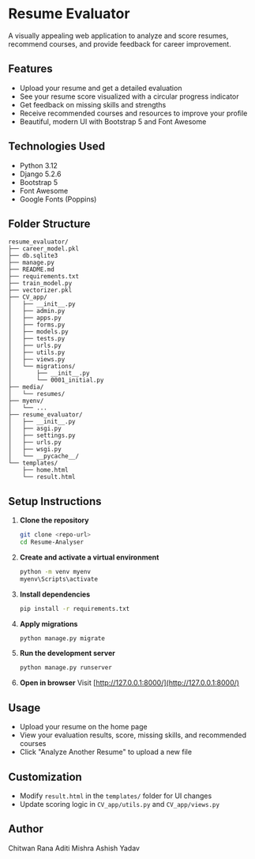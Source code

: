 # Resume Evaluator

A visually appealing web application to analyze and score resumes, recommend courses, and provide feedback for career improvement.

## Features
- Upload your resume and get a detailed evaluation
- See your resume score visualized with a circular progress indicator
- Get feedback on missing skills and strengths
- Receive recommended courses and resources to improve your profile
- Beautiful, modern UI with Bootstrap 5 and Font Awesome

## Technologies Used
- Python 3.12
- Django 5.2.6
- Bootstrap 5
- Font Awesome
- Google Fonts (Poppins)

## Folder Structure
```
resume_evaluator/
├── career_model.pkl
├── db.sqlite3
├── manage.py
├── README.md
├── requirements.txt
├── train_model.py
├── vectorizer.pkl
├── CV_app/
│   ├── __init__.py
│   ├── admin.py
│   ├── apps.py
│   ├── forms.py
│   ├── models.py
│   ├── tests.py
│   ├── urls.py
│   ├── utils.py
│   ├── views.py
│   └── migrations/
│       ├── __init__.py
│       └── 0001_initial.py
├── media/
│   └── resumes/
├── myenv/
│   └── ...
├── resume_evaluator/
│   ├── __init__.py
│   ├── asgi.py
│   ├── settings.py
│   ├── urls.py
│   ├── wsgi.py
│   └── __pycache__/
└── templates/
    ├── home.html
    └── result.html
```

## Setup Instructions
1. **Clone the repository**
   ```sh
   git clone <repo-url>
   cd Resume-Analyser
   ```
2. **Create and activate a virtual environment**
   ```sh
   python -m venv myenv
   myenv\Scripts\activate
   ```
3. **Install dependencies**
   ```sh
   pip install -r requirements.txt
   ```
4. **Apply migrations**
   ```sh
   python manage.py migrate
   ```
5. **Run the development server**
   ```sh
   python manage.py runserver
   ```
6. **Open in browser**
   Visit [http://127.0.0.1:8000/](http://127.0.0.1:8000/)

## Usage
- Upload your resume on the home page
- View your evaluation results, score, missing skills, and recommended courses
- Click "Analyze Another Resume" to upload a new file

## Customization
- Modify `result.html` in the `templates/` folder for UI changes
- Update scoring logic in `CV_app/utils.py` and `CV_app/views.py`


## Author
Chitwan Rana
Aditi Mishra 
Ashish Yadav
